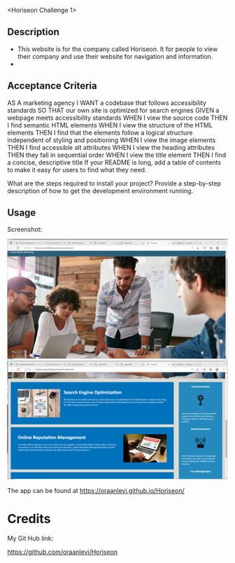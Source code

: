 <Horiseon Challenge 1>

## Description

- This website is for the company called Horiseon. It for people to view their company and use their website for navigation and information.
- 
## Acceptance Criteria

AS A marketing agency
I WANT a codebase that follows accessibility standards
SO THAT our own site is optimized for search engines
GIVEN a webpage meets accessibility standards
WHEN I view the source code
THEN I find semantic HTML elements
WHEN I view the structure of the HTML elements
THEN I find that the elements follow a logical structure independent of styling and positioning
WHEN I view the image elements
THEN I find accessible alt attributes
WHEN I view the heading attributes
THEN they fall in sequential order
WHEN I view the title element
THEN I find a concise, descriptive title
If your README is long, add a table of contents to make it easy for users to find what they need.




What are the steps required to install your project? Provide a step-by-step description of how to get the development environment running.

## Usage

Screenshot:

![Screenshot of the website](./assets/images/website1.png)
![Screenshot of the middle of website](./assets/images/website2.png)

The app can be found at https://oraanlevi.github.io/Horiseon/
   

# Credits

My Git Hub link:

https://github.com/oraanlevi/Horiseon












